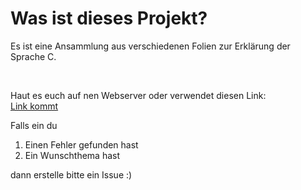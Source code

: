 # Was ist dieses Projekt?

Es ist eine Ansammlung aus verschiedenen Folien zur Erklärung der Sprache C.

<br>

Haut es euch auf nen Webserver oder verwendet diesen Link:  
[Link kommt](NONE)

Falls ein du
1. Einen Fehler gefunden hast
2. Ein Wunschthema hast

dann erstelle bitte ein Issue :)
